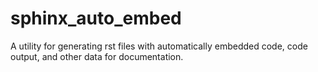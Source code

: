 # sphinx_auto_embed
A utility for generating rst files with automatically embedded code, code output, and other data for documentation.
